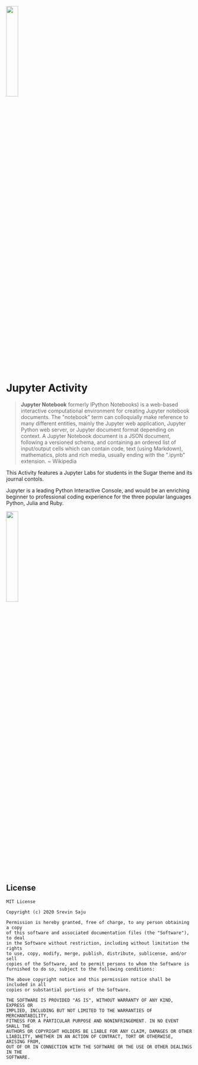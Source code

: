 <img src=https://upload.wikimedia.org/wikipedia/commons/thumb/3/38/Jupyter_logo.svg/883px-Jupyter_logo.svg.png width=25%>

# Jupyter Activity
>**Jupyter Notebook** formerly IPython Notebooks) is a web-based 
interactive computational environment for creating Jupyter 
notebook documents. The "notebook" term can colloquially make
reference to many different entities, mainly the Jupyter web
application, Jupyter Python web server, or Jupyter document
format depending on context. A Jupyter Notebook document is
a JSON document, following a versioned schema, and containing 
an ordered list of input/output cells which can contain code, 
text (using Markdown), mathematics, plots and rich media, 
usually ending with the ".ipynb" extension. ~ Wikipedia

This Activity features a Jupyter Labs for students in the 
Sugar theme and its journal contols.

Jupyter is a leading Python Interactive Console, and would be
an enriching beginner to professional coding experience for 
the three popular languages Python, Julia and Ruby. 

<img width=25% src=https://camo.githubusercontent.com/fc57a9f9fcbb2ee30d7aaf1fef09ae50dc27f67f/68747470733a2f2f63646e2e6f7265696c6c797374617469632e636f6d2f656e2f6173736574732f312f6576656e742f3237312f6a75706e79323031375f706f77657265645f62795f6c6f676f2e706e67>

## License
```buildoutcfg
MIT License

Copyright (c) 2020 Srevin Saju

Permission is hereby granted, free of charge, to any person obtaining a copy
of this software and associated documentation files (the "Software"), to deal
in the Software without restriction, including without limitation the rights
to use, copy, modify, merge, publish, distribute, sublicense, and/or sell
copies of the Software, and to permit persons to whom the Software is
furnished to do so, subject to the following conditions:

The above copyright notice and this permission notice shall be included in all
copies or substantial portions of the Software.

THE SOFTWARE IS PROVIDED "AS IS", WITHOUT WARRANTY OF ANY KIND, EXPRESS OR
IMPLIED, INCLUDING BUT NOT LIMITED TO THE WARRANTIES OF MERCHANTABILITY,
FITNESS FOR A PARTICULAR PURPOSE AND NONINFRINGEMENT. IN NO EVENT SHALL THE
AUTHORS OR COPYRIGHT HOLDERS BE LIABLE FOR ANY CLAIM, DAMAGES OR OTHER
LIABILITY, WHETHER IN AN ACTION OF CONTRACT, TORT OR OTHERWISE, ARISING FROM,
OUT OF OR IN CONNECTION WITH THE SOFTWARE OR THE USE OR OTHER DEALINGS IN THE
SOFTWARE.

```